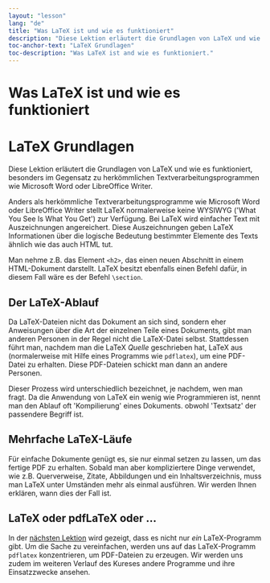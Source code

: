```yaml
---
layout: "lesson"
lang: "de"
title: "Was LaTeX ist und wie es funktioniert"
description: "Diese Lektion erläutert die Grundlagen von LaTeX und wie es funktioniert, besonders im Gegensatz zu herkömmlichen Textverarbeitungsprogrammen wie Microsoft Word oder LibreOffice Writer."
toc-anchor-text: "LaTeX Grundlagen"
toc-description: "Was LaTeX ist and wie es funktioniert."
---
```


# Was LaTeX ist und wie es funktioniert

# LaTeX Grundlagen

<span
  class="summary">Diese Lektion erläutert die Grundlagen von LaTeX und wie es funktioniert, besonders im Gegensatz zu herkömmlichen Textverarbeitungsprogrammen wie Microsoft Word oder LibreOffice Writer.</span>

Anders als herkömmliche Textverarbeitungsprogramme wie Microsoft Word oder 
LibreOffice Writer stellt LaTeX normalerweise keine WYSIWYG ('What You See 
Is What You Get') zur Verfügung. Bei LaTeX wird einfacher Text mit 
Auszeichnungen angereichert. Diese Auszeichnungen geben LaTeX Informationen 
über die logische Bedeutung bestimmter Elemente des Texts ähnlich wie das auch 
HTML tut.

Man nehme z.B. das Element `<h2>`, das einen neuen Abschnitt in einem 
HTML-Dokument darstellt.
LaTeX besitzt ebenfalls einen Befehl dafür, in diesem Fall wäre es der Befehl `\section`.

## Der LaTeX-Ablauf

Da LaTeX-Dateien nicht das Dokument an sich sind, sondern eher Anweisungen über 
die Art der einzelnen Teile eines Dokuments, gibt man anderen Personen in der 
Regel nicht die LaTeX-Datei selbst. Stattdessen führt man, nachdem man die LaTeX 
_Quelle_ geschrieben hat, LaTeX aus (normalerweise mit Hilfe eines Programms wie 
`pdflatex`), um eine PDF-Datei zu erhalten. Diese PDF-Dateien schickt man dann 
an andere Personen.

Dieser Prozess wird unterschiedlich bezeichnet, je nachdem, wen man fragt. Da 
die Anwendung von LaTeX ein wenig wie Programmieren ist, nennt man den Ablauf oft
'Kompilierung' eines Dokuments. obwohl 'Textsatz' der passendere Begriff ist.

## Mehrfache LaTeX-Läufe

Für einfache Dokumente genügt es, sie nur einmal setzen zu lassen, um das fertige
PDF zu erhalten. Sobald man aber kompliziertere Dinge verwendet, wie z.B. 
Querverweise, Zitate, Abbildungen und ein Inhaltsverzeichnis, muss man LaTeX 
unter Umständen mehr als einmal ausführen. Wir werden Ihnen erklären, wann dies 
der Fall ist.

## LaTeX oder pdfLaTeX oder ...

In der [nächsten Lektion](lesson-02) wird gezeigt, dass es nicht nur _ein_ 
LaTeX-Programm gibt. Um die Sache zu vereinfachen, werden uns auf das 
LaTeX-Programm `pdflatex` konzentrieren, um PDF-Dateien zu erzeugen. Wir werden 
uns zudem im weiteren Verlauf des Kureses andere Programme und ihre Einsatzzwecke 
ansehen.

